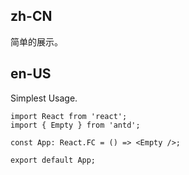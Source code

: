 ## zh-CN

简单的展示。

## en-US

Simplest Usage.
```tsx
import React from 'react';
import { Empty } from 'antd';

const App: React.FC = () => <Empty />;

export default App;
```

